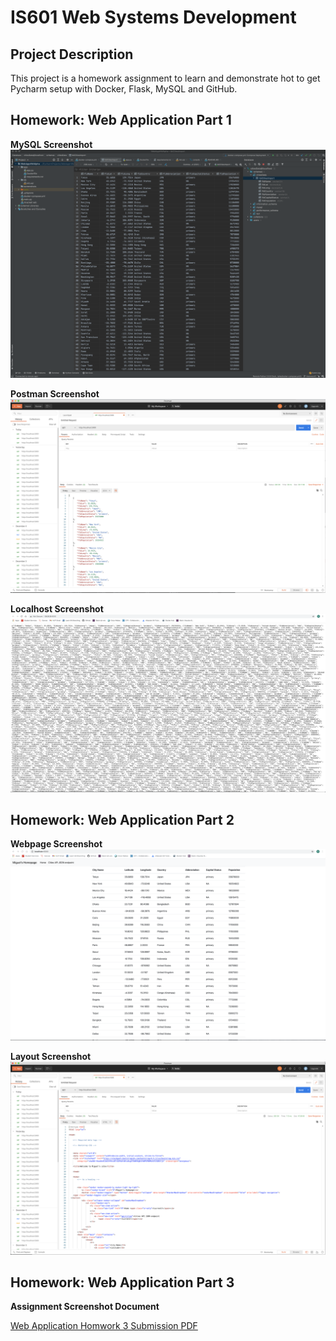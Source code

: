 # IS601 Web Systems Development

## Project Description

This project is a homework assignment to learn and demonstrate hot to get Pycharm setup with Docker, Flask, MySQL and GitHub.

## Homework: Web Application Part 1
**MySQL Screenshot**
![query request output](screenshots/query.png)

**Postman Screenshot**
![postman request output](screenshots/postman.png)

**Localhost Screenshot**
![postman_request_output](screenshots/localhost.png)

## Homework: Web Application Part 2

**Webpage Screenshot**
![postman_request_output](screenshots/webpage.png)

**Layout Screenshot**
![postman_request_output](screenshots/bootstrap.png)

## Homework: Web Application Part 3

**Assignment Screenshot Document**

[Web Application Homwork 3 Submission PDF](https://github.com/rpr325/WebAppAlpha/blob/Homework3/IS601%20WebAppHW3.pdf)


